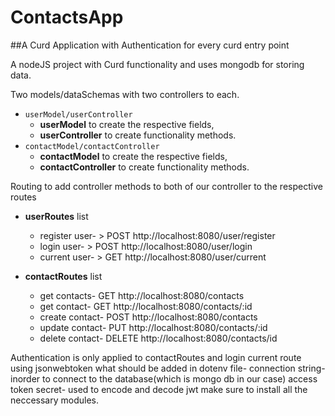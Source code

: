 # ContactsApp
##A Curd Application with Authentication for every curd entry point

A nodeJS project with Curd functionality and uses mongodb for storing data.

Two models/dataSchemas with two controllers to each.
* ```userModel/userController```
  - **userModel** to create the respective fields,
  - **userController** to create functionality methods.
* ```contactModel/contactController ```
  - **contactModel** to create the respective fields,
  - **contactController** to create functionality methods.

Routing to add controller methods to both of our controller to the respective routes
* **userRoutes** list
  - register user-   >	POST http://localhost:8080/user/register
  - login user- > POST http://localhost:8080/user/login
  - current user- > GET http://localhost:8080/user/current

* **contactRoutes** list
  - get contacts- GET http://localhost:8080/contacts
  - get contact-  GET http://localhost:8080/contacts/:id
  - create contact- POST http://localhost:8080/contacts
  - update contact- PUT http://localhost:8080/contacts/:id
  - delete contact- DELETE http://localhost:8080/contacts/id

Authentication is only applied to contactRoutes and login current route using jsonwebtoken
what should be added in dotenv file-
connection string- inorder to connect to the database(which is mongo db in our case)
access token secret- used to encode and decode jwt
make sure to install all the neccessary modules.
